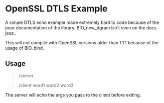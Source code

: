# OpenSSL DTLS Example

A simple DTLS echo example made extremely hard to code because of the poor documentation of the library. BIO_new_dgram isn't even on the docs jeez..

This will not compile with OpenSSL versions older than 1.1.1 because of the usage of BIO_bind.

## Usage

> ./server

> ./client word1 word2 word3

The server will echo the args you pass to the client before exiting.